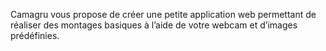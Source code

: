 Camagru vous propose de créer une petite application web permettant de réaliser des
montages basiques à l’aide de votre webcam et d’images prédéfinies.
